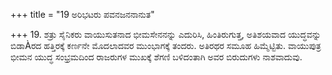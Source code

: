+++
title = "19 ಅರಿಭಟರು ಪವನಜನನಾನುತ"

+++
19. ಶತ್ರು ಸೈನಿಕರು ವಾಯುಸುತನಾದ ಭೀಮಸೇನನನ್ನು ಎದುರಿಸಿ, ಹಿಂತಿರುಗುತ್ತ, ಅತಿಶಯವಾದ ಯುದ್ಧವನ್ನು  ಬಿಡಾÀರದ ಹತ್ತಿರಕ್ಕೆ ಕರ್ಣನೇ ಮೊದಲಾದವರ ಮುಂಭಾಗಕ್ಕೆ ತಂದರು. ಅತಿರಥರ ಸಮೂಹ ಹಿಮ್ಮೆಟ್ಟಿತು. ವಾಯುಪುತ್ರ ಭೀಮನ ಯುದ್ಧ ಸಂಭ್ರಮದಿಂದ ರಾಜರುಗಳ ಮುಖಕ್ಕೆ ಶೆಗಣಿ ಬಳಿದಂತಾಗಿ ಅವರ ಬಿರುದುಗಳು ನಾಶವಾದುವು.